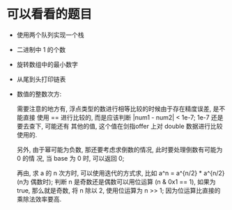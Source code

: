 # 可以看看的题目

+ 使用两个队列实现一个栈
+ 二进制中 1 的个数
+ 旋转数组中的最小数字
+ 从尾到头打印链表
+ 数值的整数次方:

    需要注意的地方有, 浮点类型的数进行相等比较的时候由于存在精度误差, 是不能直接
使用 == 进行比较的, 而是应该判断 |num1 - num2| < 1e-7; 1e-7 还是要去查下, 可能还有
其他的值, 这个值在剑指offer 上对 double 数据进行比较使用的.

    另外, 由于幂可能为负数, 那还要考虑求倒数的情况, 此时要处理倒数有可能为 0 的情
况, 当 base 为 0 时, 可以返回 0;

    再由, 求 a 的 n 次方时, 可以使用迭代的方式求, 比如 a^n = a^{n/2} * a^{n/2} (n为
偶数时); 判断 n 是奇数还是偶数可以用位运算 (n & 0x1 == 1), 如果为 true, 那么就是奇数,
将 n 除以 2, 使用位运算为 n >> 1; 因为位运算比直接的乘除法效率要高.
